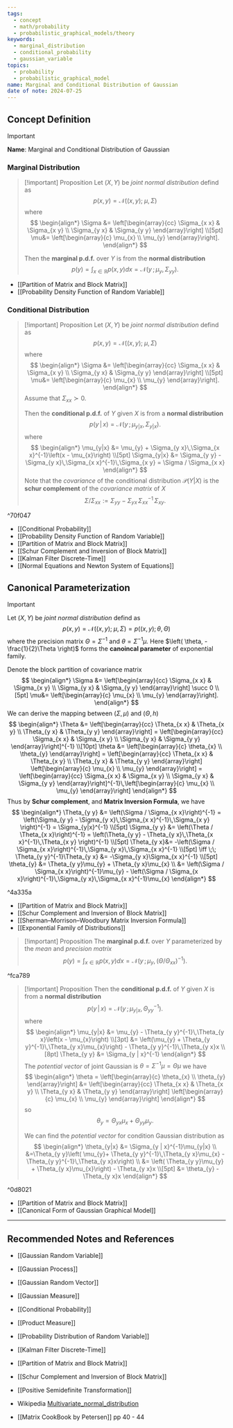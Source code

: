```yaml
---
tags:
  - concept
  - math/probability
  - probabilistic_graphical_models/theory
keywords:
  - marginal_distribution
  - conditional_probability
  - gaussian_variable
topics:
  - probability
  - probabilistic_graphical_model
name: Marginal and Conditional Distribution of Gaussian
date of note: 2024-07-25
---
```


## Concept Definition

>[!important]
>**Name**: Marginal and Conditional Distribution of Gaussian

### Marginal Distribution

>[!important] Proposition
>Let $(X, Y)$ be *joint normal distribution* defind as 
>$$
>p(x, y) = \mathcal{N}\left( (x,y);\; \mu,\, \Sigma \right)
>$$
>where
>$$
>\begin{align*}
> \Sigma &= \left[\begin{array}{cc}
>\Sigma_{x x} & \Sigma_{x y} \\
>\Sigma_{y x} & \Sigma_{y y}
>\end{array}\right] \\[5pt]
> \mu&= \left[\begin{array}{c}
>\mu_{x}  \\
>\mu_{y} 
>\end{array}\right].
>\end{align*}
>$$
>
>Then the **marginal p.d.f.** over $Y$ is from the **normal distribution**
>$$
>p(y) = \int_{x \in \mathbb{R}}p(x, y)dx = \mathcal{N}(y\,;\, \mu_{y},\, \Sigma_{y y}).
>$$

- [[Partition of Matrix and Block Matrix]]
- [[Probability Density Function of Random Variable]]

### Conditional Distribution

>[!important] Proposition
>Let $(X, Y)$ be *joint normal distribution* defind as 
>$$
>p(x, y) = \mathcal{N}\left( (x,y);\; \mu,\, \Sigma \right)
>$$
>where
>$$
>\begin{align*}
> \Sigma &= \left[\begin{array}{cc}
>\Sigma_{x x} & \Sigma_{x y} \\
>\Sigma_{y x} & \Sigma_{y y}
>\end{array}\right] \\[5pt]
> \mu&= \left[\begin{array}{c}
>\mu_{x}  \\
>\mu_{y} 
>\end{array}\right].
>\end{align*}
>$$
>Assume that $\Sigma_{x x} \succ 0$.
>
>Then the **conditional p.d.f.** of $Y$ given $X$ is from a **normal distribution**
>$$
>p(y \,|\, x) = \mathcal{N}(y\,;\, \mu_{y|x},\, \Sigma_{y|x}).
>$$
>where
>$$
>\begin{align*}
> \mu_{y|x} &= \mu_{y} + \Sigma_{y x}\,\Sigma_{x x}^{-1}\left(x - \mu_{x}\right) \\[5pt]
> \Sigma_{y|x} &= \Sigma_{y y} - \Sigma_{y x}\,\Sigma_{x x}^{-1}\,\Sigma_{x y} = \Sigma / \Sigma_{x x}
>\end{align*}
>$$
>Note that the *covariance* of the conditional distribution $\mathcal{P}(Y|X)$ is the **schur complement** of the *covariance matrix* of $X$ $$\Sigma / \Sigma_{x x} := \Sigma_{y y} - \Sigma_{y x}\,\Sigma_{x x}^{-1}\,\Sigma_{x y}.$$

^70f047


- [[Conditional Probability]]
- [[Probability Density Function of Random Variable]]
- [[Partition of Matrix and Block Matrix]]
- [[Schur Complement and Inversion of Block Matrix]]
- [[Kalman Filter Discrete-Time]]
- [[Normal Equations and Newton System of Equations]]

## Canonical Parameterization 

>[!important] 
>Let $(X, Y)$ be *joint normal distribution* defind as 
>$$
>p(x, y) = \mathcal{N}\left( (x,y);\; \mu,\, \Sigma \right) = p((x,y); \theta, \Theta)
>$$
>where the precision matrix $\Theta = \Sigma^{-1}$ and $\theta = \Sigma^{-1}\mu$. Here $\left( \theta, -\frac{1}{2}\Theta \right)$ forms the **canoincal parameter** of exponential family.
>
>Denote the block partition of covariance matrix
>$$
>\begin{align*}
> \Sigma &= \left[\begin{array}{cc}
>\Sigma_{x x} & \Sigma_{x y} \\
>\Sigma_{y x} & \Sigma_{y y}
>\end{array}\right] \succ 0 \\[5pt]
> \mu&= \left[\begin{array}{c}
>\mu_{x}  \\
>\mu_{y} 
>\end{array}\right].
>\end{align*}
>$$
>We can derive the mapping between $(\Sigma, \mu)$ and $(\Theta, h)$
>$$
>\begin{align*}
> \Theta &= \left[\begin{array}{cc}
>\Theta_{x x} & \Theta_{x y} \\
>\Theta_{y x} & \Theta_{y y}
>\end{array}\right] = \left[\begin{array}{cc}
>\Sigma_{x x} & \Sigma_{x y} \\
>\Sigma_{y x} & \Sigma_{y y}
>\end{array}\right]^{-1} \\[10pt]
>\theta &= \left[\begin{array}{c}
>\theta_{x}  \\
>\theta_{y} 
>\end{array}\right]  = \left[\begin{array}{cc}
>\Theta_{x x} & \Theta_{x y} \\
>\Theta_{y x} & \Theta_{y y}
>\end{array}\right] \left[\begin{array}{c}
>\mu_{x}  \\
>\mu_{y} 
>\end{array}\right] =  \left[\begin{array}{cc}
>\Sigma_{x x} & \Sigma_{x y} \\
>\Sigma_{y x} & \Sigma_{y y}
>\end{array}\right]^{-1}\,\left[\begin{array}{c}
>\mu_{x}  \\
>\mu_{y} 
>\end{array}\right] 
>\end{align*}
>$$
>Thus by **Schur complement**, and **Matrix Inversion Formula**, we have
>$$
>\begin{align*}
>\Theta_{y y} &= \left(\Sigma / \Sigma_{x x}\right)^{-1} =  \left(\Sigma_{y y} - \Sigma_{y x}\,\Sigma_{x x}^{-1}\,\Sigma_{x y} \right)^{-1} = \Sigma_{y|x}^{-1} \\[5pt]
> \Sigma_{y y} &= \left(\Theta / \Theta_{x x}\right)^{-1} = \left(\Theta_{y y} - \Theta_{y x}\,\Theta_{x x}^{-1}\,\Theta_{x y} \right)^{-1} \\[5pt]
> \Theta_{y x}&= -\left(\Sigma / \Sigma_{x x}\right)^{-1}\,\Sigma_{y x}\,\Sigma_{x x}^{-1}  \\[5pt]
> \iff \;\; \Theta_{y y}^{-1}\Theta_{y x} &= -\Sigma_{y x}\Sigma_{x x}^{-1} \\[5pt]
> \theta_{y} &= \Theta_{y y}\mu_{y} + \Theta_{y x}\mu_{x}  \\
> &= \left(\Sigma / \Sigma_{x x}\right)^{-1}\mu_{y} - \left(\Sigma / \Sigma_{x x}\right)^{-1}\,\Sigma_{y x}\,\Sigma_{x x}^{-1}\mu_{x}
>\end{align*}
>$$

^4a335a

- [[Partition of Matrix and Block Matrix]]
- [[Schur Complement and Inversion of Block Matrix]]
- [[Sherman–Morrison–Woodbury Matrix Inversion Formula]]
- [[Exponential Family of Distributions]]


>[!important] Proposition
>The **marginal p.d.f.** over $Y$ parameterized by the *mean* and *precision matrix*
>$$
>p(y) = \int_{x \in \mathbb{R}}p(x, y)dx = \mathcal{N}(y\,;\, \mu_{y},\, \left(\Theta / \Theta_{x x}\right)^{-1} ).
>$$

^fca789

>[!important] Proposition
>Then the **conditional p.d.f.** of $Y$ given $X$ is from a **normal distribution**
>$$
>p(y \,|\, x) = \mathcal{N}(y\,;\, \mu_{y|x},\, \Theta_{y y}^{-1}).
>$$
>where
>$$
>\begin{align*}
> \mu_{y|x} &= \mu_{y} - \Theta_{y y}^{-1}\,\Theta_{y x}\left(x - \mu_{x}\right) \\[3pt]
> &= \left(\mu_{y} +  \Theta_{y y}^{-1}\,\Theta_{y x}\mu_{x}\right) - \Theta_{y y}^{-1}\,\Theta_{y x}x  \\[8pt]
> \Theta_{y y} &= \Sigma_{y | x}^{-1}
>\end{align*}
>$$
>The *potential vector* of joint Gaussian is $\theta =\Sigma^{-1}\mu = \Theta\mu$  we have
>$$
>\begin{align*}
> \theta = \left[\begin{array}{c}
>\theta_{x}  \\
>\theta_{y} 
>\end{array}\right]  &= \left[\begin{array}{cc}
>\Theta_{x x} & \Theta_{x y} \\
>\Theta_{y x} & \Theta_{y y}
>\end{array}\right] \left[\begin{array}{c}
>\mu_{x}  \\
>\mu_{y} 
>\end{array}\right] 
>\end{align*}
>$$
>so
>$$
>\theta_{y} = \Theta_{y x}\mu_{x} + \Theta_{y y}\mu_{y}.
>$$
>
>We can find the *potential vector* for condition Gaussian distribution as
>$$
>\begin{align*}
>\theta_{y|x} &= \Sigma_{y | x}^{-1}\mu_{y|x} \\
>&=\Theta_{y y}\left( \mu_{y}+ \Theta_{y y}^{-1}\,\Theta_{y x}\mu_{x} - \Theta_{y y}^{-1}\,\Theta_{y x}x\right) \\
>&= \left( \Theta_{y y}\mu_{y} + \Theta_{y x}\mu_{x}\right) - \Theta_{y x}x \\[5pt]
>&= \theta_{y} - \Theta_{y x}x
>\end{align*}
>$$

^0d8021

- [[Partition of Matrix and Block Matrix]]
- [[Canonical Form of Gaussian Graphical Model]]





-----------
##  Recommended Notes and References


- [[Gaussian Random Variable]]
- [[Gaussian Process]]
- [[Gaussian Random Vector]]
- [[Gaussian Measure]]

- [[Conditional Probability]]
- [[Product Measure]]
- [[Probability Distribution of Random Variable]]

- [[Kalman Filter Discrete-Time]]

- [[Partition of Matrix and Block Matrix]]
- [[Schur Complement and Inversion of Block Matrix]]
- [[Positive Semidefinite Transformation]]

- Wikipedia [Multivariate_normal_distribution](https://en.wikipedia.org/wiki/Multivariate_normal_distribution)
- [[Matrix CookBook by Petersen]] pp 40 - 44